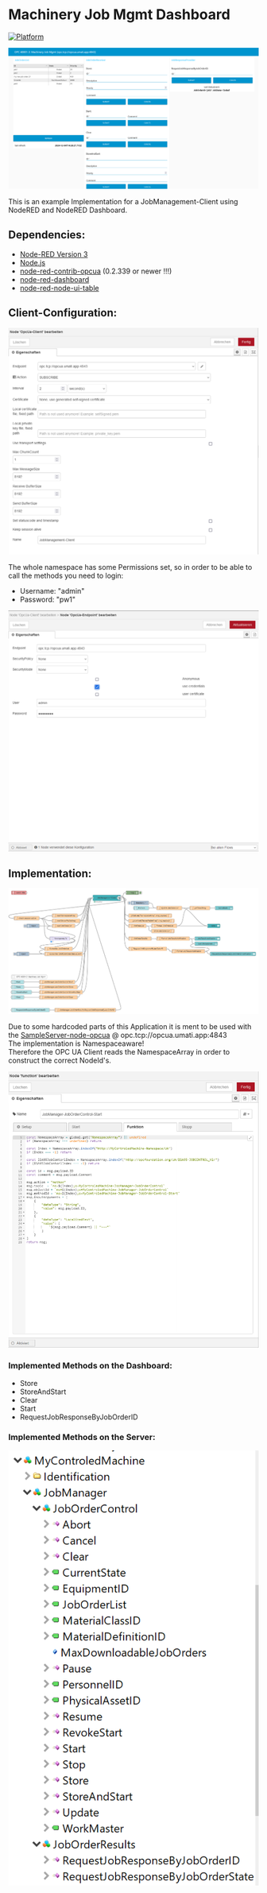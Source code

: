# Machinery Job Mgmt Dashboard

[![Platform](https://img.shields.io/badge/platform-Node--RED-red)](https://nodered.org)

![Dashboard](images/Dashboard.PNG)  

This is an example Implementation for a JobManagement-Client using NodeRED and NodeRED Dashboard.  

## Dependencies:  

- [Node-RED Version 3](https://nodered.org/blog/2022/07/14/version-3-0-released)
- [Node.js](https://nodejs.org/en/)
- [node-red-contrib-opcua](https://flows.nodered.org/node/node-red-contrib-opcua) (0.2.339 or newer !!!)
- [node-red-dashboard](https://flows.nodered.org/node/node-red-dashboard)
- [node-red-node-ui-table](https://flows.nodered.org/node/node-red-node-ui-table)

## Client-Configuration:  

![Client-Configuration-1](images/Client-Configuration-1.PNG)  

The whole namespace has some Permissions set, so in order to be able to call the methods you need to login:  
- Username: "admin"    
- Password: "pw1"    

![Client-Configuration-2](images/Client-Configuration-2.PNG)  

## Implementation:  

![FLOW](images/flow.PNG)   

Due to some hardcoded parts of this Application it is ment to be used with the [SampleServer-node-opcua](https://github.com/AndreasHeine/SampleServer-node-opcua) @ opc.tcp://opcua.umati.app:4843  
The implementation is Namespaceaware!  
Therefore the OPC UA Client reads the NamespaceArray in order to construct the correct NodeId's.  

![methods](images/Methods.PNG)  

### Implemented Methods on the Dashboard:  
- Store
- StoreAndStart
- Clear
- Start
- RequestJobResponseByJobOrderID

### Implemented Methods on the Server:  

![server](images/server.PNG)  